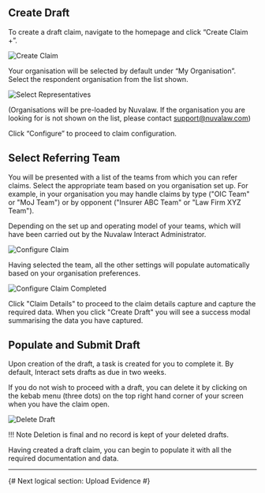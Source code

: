 ## Create Draft
To create a draft claim, navigate to the homepage and click “Create Claim +”.

![Create Claim](/assets/create-claim.png)

Your organisation will be selected by default under “My Organisation”. Select the respondent organisation from the list shown. 

![Select Representatives](/assets/select-representatives.png)

(Organisations will be pre-loaded by Nuvalaw. If the organisation you are looking for is not shown on the list, please contact support@nuvalaw.com)

Click “Configure” to proceed to claim configuration.

## Select Referring Team
You will be presented with a list of the teams from which you can refer claims. Select the appropriate team based on you organisation set up. For example, in your organisation you may handle claims by type ("OIC Team" or "MoJ Team") or by opponent ("Insurer ABC Team" or "Law Firm XYZ Team"). 

Depending on the set up and operating model of your teams, which will have been carried out by the Nuvalaw Interact Administrator.

![Configure Claim](/assets/configure-claim.png)

Having selected the team, all the other settings will populate automatically based on your organisation preferences.

![Configure Claim Completed](/assets/configure-claim-completed.png)

Click "Claim Details" to proceed to the claim details capture and capture the required data. When you click "Create Draft" you will see a success modal summarising the data you have captured. 

## Populate and Submit Draft
Upon creation of the draft, a task is created for you to complete it. By default, Interact sets drafts as due in two weeks. 

If you do not wish to proceed with a draft, you can delete it by clicking on the kebab menu (three dots) on the top right hand corner of your screen when you have the claim open.

![Delete Draft](/assets/delete-draft.png)

!!! Note
    Deletion is final and no record is kept of your deleted drafts.



Having created a draft claim, you can begin to populate it with all the required documentation and data.

---
{# Next logical section: Upload Evidence #}





